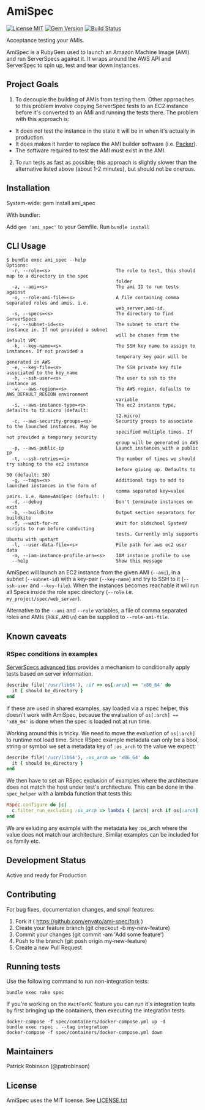# AmiSpec

[![License MIT](https://img.shields.io/badge/license-MIT-brightgreen.svg)](https://github.com/envato/ami-spec/blob/master/LICENSE.txt)
[![Gem Version](https://badge.fury.io/rb/ami_spec.svg)](https://badge.fury.io/rb/ami_spec)
[![Build Status](https://travis-ci.org/envato/ami-spec.svg?branch=master)](https://travis-ci.org/envato/ami-spec)

Acceptance testing your AMIs.

AmiSpec is a RubyGem used to launch an Amazon Machine Image (AMI) and run ServerSpecs against it. It wraps around the AWS API and ServerSpec to spin up, test and tear down instances.

## Project Goals

1. To decouple the building of AMIs from testing them. Other approaches to this problem involve copying ServerSpec tests to an EC2 instance before it's converted to an AMI and running the tests there.
The problem with this approach is:

- It does not test the instance in the state it will be in when it's actually in production.
- It does makes it harder to replace the AMI builder software (i.e. [Packer](https://github.com/mitchellh/packer)).
- The software required to test the AMI must exist in the AMI.

2. To run tests as fast as possible; this approach is slightly slower than the alternative listed above (about 1-2 minutes), but should not be onerous.

## Installation

System-wide: gem install ami\_spec

With bundler:

Add `gem 'ami_spec'` to your Gemfile.
Run `bundle install`

## CLI Usage

```cli
$ bundle exec ami_spec --help
Options:
  -r, --role=<s>                        The role to test, this should map to a directory in the spec
                                        folder
  -a, --ami=<s>                         The ami ID to run tests against
  -o, --role-ami-file=<s>               A file containing comma separated roles and amis. i.e.
                                        web_server,ami-id.
  -s, --specs=<s>                       The directory to find ServerSpecs
  -u, --subnet-id=<s>                   The subnet to start the instance in. If not provided a subnet
                                        will be chosen from the default VPC
  -k, --key-name=<s>                    The SSH key name to assign to instances. If not provided a
                                        temporary key pair will be generated in AWS
  -e, --key-file=<s>                    The SSH private key file associated to the key_name
  -h, --ssh-user=<s>                    The user to ssh to the instance as
  -w, --aws-region=<s>                  The AWS region, defaults to AWS_DEFAULT_REGION environment
                                        variable
  -i, --aws-instance-type=<s>           The ec2 instance type, defaults to t2.micro (default:
                                        t2.micro)
  -c, --aws-security-groups=<s>         Security groups to associate to the launched instances. May be
                                        specified multiple times. If not provided a temporary security
                                        group will be generated in AWS
  -p, --aws-public-ip                   Launch instances with a public IP
  -t, --ssh-retries=<i>                 The number of times we should try sshing to the ec2 instance
                                        before giving up. Defaults to 30 (default: 30)
  -g, --tags=<s>                        Additional tags to add to launched instances in the form of
                                        comma separated key=value pairs. i.e. Name=AmiSpec (default: )
  -d, --debug                           Don't terminate instances on exit
  -b, --buildkite                       Output section separators for buildkite
  -f, --wait-for-rc                     Wait for oldschool SystemV scripts to run before conducting
                                        tests. Currently only supports Ubuntu with upstart
  -l, --user-data-file=<s>              File path for aws ec2 user data
  -m, --iam-instance-profile-arn=<s>    IAM instance profile to use
  --help                                Show this message

```

AmiSpec will launch an EC2 instance from the given AMI (`--ami`), in a subnet (`--subnet-id`) with a key-pair (`--key-name`)
and try to SSH to it (`--ssh-user` and `--key-file`).
When the instances becomes reachable it will run all Specs inside the role spec directory (`--role` i.e. `my_project/spec/web_server`).

Alternative to the `--ami` and `--role` variables, a file of comma separated roles and AMIs (`ROLE,AMI\n`) can be supplied to `--role-ami-file`.

## Known caveats

### RSpec conditions in examples

[ServerSpecs advanced tips](http://serverspec.org/advanced_tips.html) provides a mechanism to conditionally apply tests based on server information.

```ruby
describe file('/usr/lib64'), :if => os[:arch] == 'x86_64' do
  it { should be_directory }
end
```

If these are used in shared examples, say loaded via a rspec helper, this doesn't work with AmiSpec, because the evaluation of `os[:arch] == 'x86_64'` is done when the spec is loaded not at run time.

Working around this is tricky. We need to move the evaluation of `os[:arch]` to runtime not load time. Since RSpec example metadata can only be a bool, string or symbol we set a metadata key of `:os_arch` to the value we expect:

```ruby
describe file('/usr/lib64'), :os_arch => 'x86_64' do
  it { should be_directory }
end
```

We then have to set an RSpec exclusion of examples where the architecture does not match the host under test's architecture. This can be done in the `spec_helper` with a lambda function that tests this:

```ruby
RSpec.configure do |c|
  c.filter_run_excluding :os_arch => lambda { |arch| arch if os[:arch] != arch }
end
```

We are exluding any example with the metadata key :os_arch where the value does not match our architecture. Similar examples can be included for os family etc.

## Development Status

Active and ready for Production

## Contributing

For bug fixes, documentation changes, and small features:
1. Fork it ( https://github.com/envato/ami-spec/fork )
2. Create your feature branch (git checkout -b my-new-feature)
3. Commit your changes (git commit -am 'Add some feature')
4. Push to the branch (git push origin my-new-feature)
5. Create a new Pull Request

## Running tests

Use the following command to run non-integration tests:
```
bundle exec rake spec
```

If you're working on the `WaitForRC` feature you can run it's integration tests by first bringing up the containers, then executing the integration tests:
```
docker-compose -f spec/containers/docker-compose.yml up -d
bundle exec rspec . --tag integration
docker-compose -f spec/containers/docker-compose.yml down
```

## Maintainers

Patrick Robinson (@patrobinson)

## License

AmiSpec uses the MIT license. See [LICENSE.txt](./LICENSE.txt)
